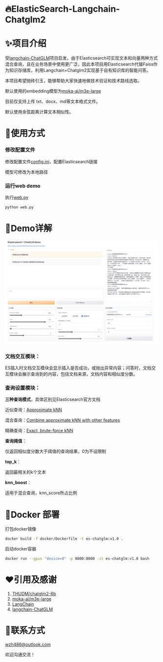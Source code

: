 # 🔥ElasticSearch-Langchain-Chatglm2

# ✨项目介绍

受[langchain-ChatGLM](https://github.com/imClumsyPanda/langchain-ChatGLM)项目启发，由于Elasticsearch可实现文本和向量两种方式混合查询，且在业务场景中使用更广泛，因此本项目用Elasticsearch代替Faiss作为知识存储库，利用Langchain+Chatglm2实现基于自有知识库的智能问答。

本项目希望抛砖引玉，能够帮助大家快速地做技术验证和技术路线选取。

默认使用的embedding模型为[moka-ai/m3e-large](https://huggingface.co/moka-ai/m3e-large)

目前仅支持上传 txt、docx、md等文本格式文件。

默认使用余弦距离计算文本相似性。



# 🚀使用方式

### 修改配置文件 

修改配置文件[config.ini](https://github.com/iMagist486/ElasticSearch-Langchain-Chatglm2/blob/main/configs/config.ini)，配置Elasticsearch链接

模型可修改为本地路径

### 运行web demo

执行[web.py](https://github.com/iMagist486/ElasticSearch-Langchain-Chatglm2/blob/main/web.py) 

```python
python web.py
```

# 📑Demo详解

![demo_pic](docs/demo_pic.png)

### 文档交互模块：

ES插入时文档交互模块会显示插入是否成功，或抛出异常内容；问答时，文档交互模块会展示查询到的内容，包括文档来源，文档内容和相似度分数。

### 查询设置模块：

**三种查询模式**，具体区别见Elasticsearch官方文档

近似查询：[Approximate kNN](https://www.elastic.co/guide/en/elasticsearch/reference/current/knn-search.html#approximate-knn)

混合查询：[Combine approximate kNN with other features](https://www.elastic.co/guide/en/elasticsearch/reference/current/knn-search.html#_combine_approximate_knn_with_other_features)

精确查询：[Exact, brute-force kNN](https://www.elastic.co/guide/en/elasticsearch/reference/current/knn-search.html#exact-knn) 

**查询阈值**：

仅返回相似度分数大于阈值的查询结果，0为不设限制

**top_k**：

返回最相关的k个文本

**knn_boost**：

适用于混合查询，knn_score所占比例



# 🐳Docker 部署

打包docker镜像

```sh
docker build -f docker/Dockerfile -t es-chatglm:v1.0 .
```

启动docker容器

```sh
docker run --gpus "device=0" -p 8000:8000 -it es-chatglm:v1.0 bash
```



# ❤️引用及感谢

1. [THUDM/chatglm2-6b](https://huggingface.co/THUDM/chatglm2-6b)
2. [moka-ai/m3e-large](https://huggingface.co/moka-ai/m3e-large)
3. [LangChain](https://github.com/hwchase17/langchain)
4. [langchain-ChatGLM](https://github.com/imClumsyPanda/langchain-ChatGLM)

# 📧联系方式

wzh486@outlook.com

欢迎沟通交流！
